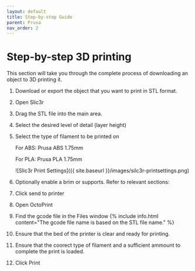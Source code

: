 ```yaml
---
layout: default
title: Step-by-step Guide
parent: Prusa
nav_order: 2
---
```


# Step-by-step 3D printing
This section will take you through the complete process of downloading an object to 3D printing it.
1. Download or export the object that you want to print in STL format.
2. Open Slic3r
3. Drag the STL file into the main area.
4. Select the desired level of detail (layer height)
5. Select the type of filament to be printed on

    For ABS: Prusa ABS 1.75mm

    For PLA: Prusa PLA 1.75mm

    ![Slic3r Print Settings]({{ site.baseurl }}/images/silc3r-printsettings.png)
6. Optionally enable a brim or supports. Refer to relevant sections:
7. Click send to printer
8. Open OctoPrint
9. Find the gcode file in the Files window
    {% include info.html content="The gcode file name is based on the STL file name." %}
10. Ensure that the bed of the printer is clear and ready for printing.
11. Ensure that the coorect type of filament and a sufficient ammount to complete the print is loaded.
12. Click Print